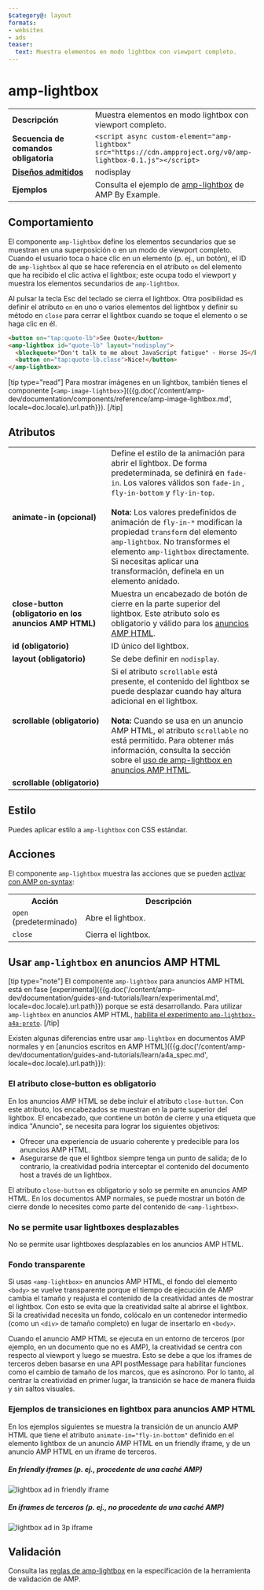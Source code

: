 ```yaml
---
$category@: layout
formats:
- websites
- ads
teaser:
  text: Muestra elementos en modo lightbox con viewport completo.
---
```




<!--
       Copyright 2016 The AMP HTML Authors. All Rights Reserved.

       Licensed under the Apache License, Version 2.0 (the "License");
     you may not use this file except in compliance with the License.
     You may obtain a copy of the License at

     http://www.apache.org/licenses/LICENSE-2.0

     Unless required by applicable law or agreed to in writing, software
     distributed under the License is distributed on an "AS-IS" BASIS,
     WITHOUT WARRANTIES OR CONDITIONS OF ANY KIND, either express or implied.
     See the License for the specific language governing permissions and
     limitations under the License.
-->

# amp-lightbox

<table>
  <tr>
    <td width="40%"><strong>Descripción</strong></td>
    <td>Muestra elementos en modo lightbox con viewport completo.</td>
  </tr>
  <tr>
    <td width="40%"><strong>Secuencia de comandos obligatoria</strong></td>
    <td><code>&lt;script async custom-element="amp-lightbox" src="https://cdn.ampproject.org/v0/amp-lightbox-0.1.js"&gt;&lt;/script&gt;</code></td>
  </tr>
  <tr>
    <td class="col-fourty"><strong><a href="{{g.doc('/content/amp-dev/documentation/guides-and-tutorials/develop/style_and_layout/control_layout.md', locale=doc.locale).url.path}}">Diseños admitidos</a></strong></td>
    <td>nodisplay</td>
  </tr>
  <tr>
    <td width="40%"><strong>Ejemplos</strong></td>
    <td>Consulta el ejemplo de <a href="https://ampbyexample.com/components/amp-lightbox/">amp-lightbox</a> de AMP By Example.</td>
  </tr>
</table>

## Comportamiento

El componente `amp-lightbox` define los elementos secundarios que se muestran en una superposición o en un modo de viewport completo. Cuando el usuario toca o hace clic en un elemento (p. ej., un botón), el ID de `amp-lightbox` al que se hace referencia en el atributo `on` del elemento que ha recibido el clic activa el lightbox; este ocupa todo el viewport y muestra los elementos secundarios de `amp-lightbox`.

Al pulsar la tecla Esc del teclado se cierra el lightbox. Otra posibilidad es definir el atributo `on` en uno o varios elementos del lightbox y definir su método en `close` para cerrar el lightbox cuando se toque el elemento o se haga clic en él.

```html
<button on="tap:quote-lb">See Quote</button>
<amp-lightbox id="quote-lb" layout="nodisplay">
  <blockquote>"Don't talk to me about JavaScript fatigue" - Horse JS</blockquote>
  <button on="tap:quote-lb.close">Nice!</button>
</amp-lightbox>
```

[tip type="read"]
Para mostrar imágenes en un lightbox, también tienes el componente [`<amp-image-lightbox>`]({{g.doc('/content/amp-dev/documentation/components/reference/amp-image-lightbox.md', locale=doc.locale).url.path}}).
[/tip]

## Atributos

<table>
  <tr>
    <td width="40%"><strong>animate-in (opcional)</strong></td>
    <td>Define el estilo de la animación para abrir el lightbox. De forma predeterminada, se definirá en <code>fade-in</code>. Los valores válidos son <code>fade-in</code> , <code>fly-in-bottom</code> y <code>fly-in-top</code>.
      <br><br>
        <strong>Nota:</strong> Los valores predefinidos de animación de <code>fly-in-*</code> modifican la propiedad <code>transform</code> del elemento <code>amp-lightbox</code>. No transformes el elemento <code>amp-lightbox</code> directamente. Si necesitas aplicar una transformación, defínela en un elemento anidado.</td>
      </tr>
      <tr>
        <td width="40%"><strong>close-button (obligatorio en los anuncios AMP HTML)</strong></td>
        <td>Muestra un encabezado de botón de cierre en la parte superior del lightbox. Este atributo solo es obligatorio y válido para los <a href="#a4a">anuncios AMP HTML</a>.</td>
      </tr>
      <tr>
        <td width="40%"><strong>id (obligatorio)</strong></td>
        <td>ID único del lightbox.</td>
      </tr>
      <tr>
        <td width="40%"><strong>layout (obligatorio)</strong></td>
        <td>Se debe definir en <code>nodisplay</code>.</td>
      </tr>
      <tr>
        <td width="40%"><strong>scrollable (obligatorio)</strong></td>
        <td>Si el atributo <code>scrollable</code> está presente, el contenido del lightbox se puede desplazar cuando hay altura adicional en el lightbox.
          <br><br>
            <strong>Nota:</strong> Cuando se usa <code><amp-lightbox></code> en un anuncio AMP HTML, el atributo <code>scrollable</code> no está permitido. Para obtener más información, consulta la sección sobre el <a href="#a4a">uso de amp-lightbox en anuncios AMP HTML</a>.</td>
          </tr>
          <tr>
            <td width="40%"><strong>scrollable (obligatorio)</strong></td>
            <td></td>
          </tr>
        </table>

## Estilo

Puedes aplicar estilo a `amp-lightbox` con CSS estándar.

## Acciones

El componente `amp-lightbox` muestra las acciones que se pueden [activar con AMP on-syntax](https://www.ampproject.org/docs/reference/amp-actions-and-events):

<table>
  <tr>
    <th width="20%">Acción</th>
    <th>Descripción</th>
  </tr>
  <tr>
    <td><code>open</code> (predeterminado)</td>
    <td>Abre el lightbox.</td>
  </tr>
  <tr>
    <td><code>close</code></td>
    <td>Cierra el lightbox.</td>
  </tr>
</table>

## <a id="a4a"></a> Usar `amp-lightbox` en anuncios AMP HTML

[tip type="note"]
El componente `amp-lightbox` para anuncios AMP HTML está en fase [experimental]({{g.doc('/content/amp-dev/documentation/guides-and-tutorials/learn/experimental.md', locale=doc.locale).url.path}}) porque se está desarrollando. Para utilizar `amp-lightbox` en anuncios AMP HTML, [habilita el experimento `amp-lightbox-a4a-proto`](http://cdn.ampproject.org/experiments.html).
[/tip]

Existen algunas diferencias entre usar `amp-lightbox` en documentos AMP normales y en [anuncios escritos en AMP HTML]({{g.doc('/content/amp-dev/documentation/guides-and-tutorials/learn/a4a_spec.md', locale=doc.locale).url.path}}):

### El atributo close-button es obligatorio

En los anuncios AMP HTML se debe incluir el atributo `close-button`. Con este atributo, los encabezados se muestran en la parte superior del lightbox. El encabezado, que contiene un botón de cierre y una etiqueta que indica "Anuncio", se necesita para lograr los siguientes objetivos:

* Ofrecer una experiencia de usuario coherente y predecible para los anuncios AMP HTML.
* Asegurarse de que el lightbox siempre tenga un punto de salida; de lo contrario, la creatividad podría interceptar el contenido del documento host a través de un lightbox.

El atributo `close-button` es obligatorio y solo se permite en anuncios AMP HTML. En los documentos AMP normales, se puede mostrar un botón de cierre donde lo necesites como parte del contenido de `<amp-lightbox>`.

### No se permite usar lightboxes desplazables

No se permite usar lightboxes desplazables en los anuncios AMP HTML.

### Fondo transparente

Si usas `<amp-lightbox>` en anuncios AMP HTML, el fondo del elemento `<body>` se vuelve transparente porque el tiempo de ejecución de AMP cambia el tamaño y reajusta el contenido de la creatividad antes de mostrar el lightbox. Con esto se evita que la creatividad salte al abrirse el lightbox. Si la creatividad necesita un fondo, colócalo en un contenedor intermedio (como un `<div>` de tamaño completo) en lugar de insertarlo en `<body>`.

Cuando el anuncio AMP HTML se ejecuta en un entorno de terceros (por ejemplo, en un documento que no es AMP), la creatividad se centra con respecto al viewport y luego se muestra. Esto se debe a que los iframes de terceros deben basarse en una API postMessage para habilitar funciones como el cambio de tamaño de los marcos, que es asíncrono. Por lo tanto, al centrar la creatividad en primer lugar, la transición se hace de manera fluida y sin saltos visuales.

### Ejemplos de transiciones en lightbox para anuncios AMP HTML

En los ejemplos siguientes se muestra la transición de un anuncio AMP HTML que tiene el atributo `animate-in="fly-in-bottom"` definido en el elemento lightbox de un anuncio AMP HTML en un friendly iframe, y de un anuncio AMP HTML en un iframe de terceros.

##### En friendly iframes (p. ej., procedente de una caché AMP)

<amp-img alt="lightbox ad in friendly iframe" width="360" height="480" src="https://github.com/ampproject/amphtml/raw/master/spec/img/lightbox-ad-fie.gif" layout="fixed">
  <noscript>
    <img alt="lightbox ad in friendly iframe" src="../../spec/img/lightbox-ad-fie.gif">
    </noscript>
  </amp-img>

##### En iframes de terceros (p. ej., no procedente de una caché AMP)

<amp-img alt="lightbox ad in 3p iframe" width="360" height="480" src="https://github.com/ampproject/amphtml/raw/master/spec/img/lightbox-ad-3p.gif" layout="fixed">
  <noscript>
    <img alt="lightbox ad in 3p iframe" src="../../spec/img/lightbox-ad-3p.gif">
    </noscript>
  </amp-img>

## Validación

Consulta las [reglas de amp-lightbox](https://github.com/ampproject/amphtml/blob/master/extensions/amp-lightbox/validator-amp-lightbox.protoascii) en la especificación de la herramienta de validación de AMP.
